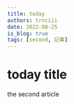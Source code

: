 ```yaml
---
title: today
authors: trnciii
date: 2022-08-25
is_blog: true
tags: [second, 記事]
---
```



# today title

the second article